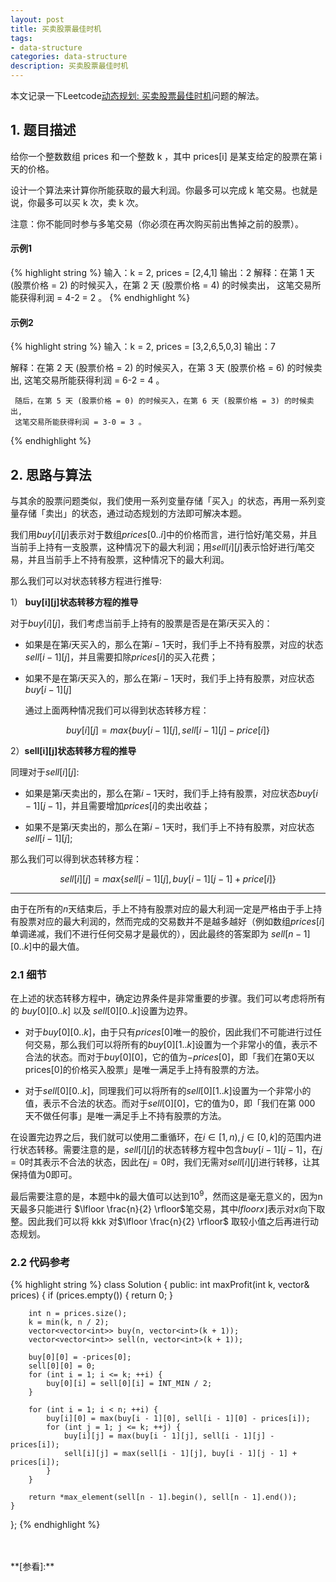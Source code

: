 ```yaml
---
layout: post
title: 买卖股票最佳时机
tags:
- data-structure
categories: data-structure
description: 买卖股票最佳时机
---
```



本文记录一下Leetcode[动态规划: 买卖股票最佳时机](https://leetcode.cn/problems/best-time-to-buy-and-sell-stock-iv/description/?envType=study-plan-v2&envId=top-interview-150)问题的解法。


<!-- more -->

## 1. 题目描述

给你一个整数数组 prices 和一个整数 k ，其中 prices[i] 是某支给定的股票在第 i 天的价格。

设计一个算法来计算你所能获取的最大利润。你最多可以完成 k 笔交易。也就是说，你最多可以买 k 次，卖 k 次。

注意：你不能同时参与多笔交易（你必须在再次购买前出售掉之前的股票）。


#### 示例1
{% highlight string %}
输入：k = 2, prices = [2,4,1]
输出：2
解释：在第 1 天 (股票价格 = 2) 的时候买入，在第 2 天 (股票价格 = 4) 的时候卖出，
      这笔交易所能获得利润 = 4-2 = 2 。
{% endhighlight %}

#### 示例2
{% highlight string %}
输入：k = 2, prices = [3,2,6,5,0,3]
输出：7

解释：在第 2 天 (股票价格 = 2) 的时候买入，在第 3 天 (股票价格 = 6) 的时候卖出, 
     这笔交易所能获得利润 = 6-2 = 4 。

     随后，在第 5 天 (股票价格 = 0) 的时候买入，在第 6 天 (股票价格 = 3) 的时候卖出,
     这笔交易所能获得利润 = 3-0 = 3 。
{% endhighlight %}

## 2. 思路与算法

与其余的股票问题类似，我们使用一系列变量存储「买入」的状态，再用一系列变量存储「卖出」的状态，通过动态规划的方法即可解决本题。

我们用$buy[i][j]$表示对于数组$prices[0..i]$中的价格而言，进行恰好$j$笔交易，并且当前手上持有一支股票，这种情况下的最大利润；用$sell[i][j]$表示恰好进行$j$笔交易，并且当前手上不持有股票，这种情况下的最大利润。


那么我们可以对状态转移方程进行推导:

1） **buy[i][j]状态转移方程的推导**

对于$buy[i][j]$，我们考虑当前手上持有的股票是否是在第$i$天买入的：

- 如果是在第$i$天买入的，那么在第$i-1$天时，我们手上不持有股票，对应的状态$sell[i-1][j]$，并且需要扣除$prices[i]$的买入花费；

- 如果不是在第$i$天买入的，那么在第$i-1$天时，我们手上持有股票，对应状态$buy[i-1][j]$

  通过上面两种情况我们可以得到状态转移方程：

$$
buy[i][j]=max \{ buy[i−1][j],sell[i−1][j]−price[i] \}
$$


2）**sell[i][j]状态转移方程的推导**

同理对于$sell[i][j]$:

- 如果是第$i$天卖出的，那么在第$i-1$天时，我们手上持有股票，对应状态$buy[i−1][j−1]$，并且需要增加$prices[i]$的卖出收益；
 
- 如果不是第$i$天卖出的，那么在第$i-1$天时，我们手上不持有股票，对应状态$sell[i-1][j]$;
 
那么我们可以得到状态转移方程：

$$
sell[i][j]=max \{ sell[i−1][j],buy[i−1][j−1]+price[i] \}
$$


----------

由于在所有的$n$天结束后，手上不持有股票对应的最大利润一定是严格由于手上持有股票对应的最大利润的，然而完成的交易数并不是越多越好（例如数组$prices[i]$单调递减，我们不进行任何交易才是最优的），因此最终的答案即为 $sell[n-1][0..k]$中的最大值。


### 2.1 细节

在上述的状态转移方程中，确定边界条件是非常重要的步骤。我们可以考虑将所有的 $buy[0][0..k]$ 以及 $sell[0][0..k]$设置为边界。

- 对于$buy[0][0..k]$，由于只有$prices[0]$唯一的股价，因此我们不可能进行过任何交易，那么我们可以将所有的$buy[0][1..k]$设置为一个非常小的值，表示不合法的状态。而对于$buy[0][0]$，它的值为$-prices[0]$，即「我们在第0天以prices[0]的价格买入股票」是唯一满足手上持有股票的方法。

- 对于$sell[0][0..k]$，同理我们可以将所有的$sell[0][1..k]$设置为一个非常小的值，表示不合法的状态。而对于$sell[0][0]$，它的值为0，即「我们在第 000 天不做任何事」是唯一满足手上不持有股票的方法。


在设置完边界之后，我们就可以使用二重循环，在$i\in[1,n), j\in[0,k]$的范围内进行状态转移。需要注意的是，$sell[i][j]$的状态转移方程中包含$buy[i-1][j-1]$，在$j=0$时其表示不合法的状态，因此在$j=0$时，我们无需对$sell[i][j]$进行转移，让其保持值为0即可。

最后需要注意的是，本题中k的最大值可以达到$10^9$，然而这是毫无意义的，因为n天最多只能进行 $\lfloor \frac{n}{2} \rfloor$笔交易，其中$lfloor x \rfloor$表示对$x$向下取整。因此我们可以将 kkk 对$\lfloor \frac{n}{2} \rfloor$ 取较小值之后再进行动态规划。


### 2.2 代码参考
{% highlight string %}
class Solution {
public:
    int maxProfit(int k, vector<int>& prices) {
        if (prices.empty()) {
            return 0;
        }

        int n = prices.size();
        k = min(k, n / 2);
        vector<vector<int>> buy(n, vector<int>(k + 1));
        vector<vector<int>> sell(n, vector<int>(k + 1));

        buy[0][0] = -prices[0];
        sell[0][0] = 0;
        for (int i = 1; i <= k; ++i) {
            buy[0][i] = sell[0][i] = INT_MIN / 2;
        }

        for (int i = 1; i < n; ++i) {
            buy[i][0] = max(buy[i - 1][0], sell[i - 1][0] - prices[i]);
            for (int j = 1; j <= k; ++j) {
                buy[i][j] = max(buy[i - 1][j], sell[i - 1][j] - prices[i]);
                sell[i][j] = max(sell[i - 1][j], buy[i - 1][j - 1] + prices[i]);   
            }
        }

        return *max_element(sell[n - 1].begin(), sell[n - 1].end());
    }
};
{% endhighlight %}
  






<br />
<br />
**[参看]:**




<br />
<br />
<br />



